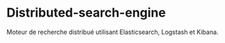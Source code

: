 # Distributed-search-engine
Moteur de recherche distribué utilisant Elasticsearch, Logstash et Kibana.
